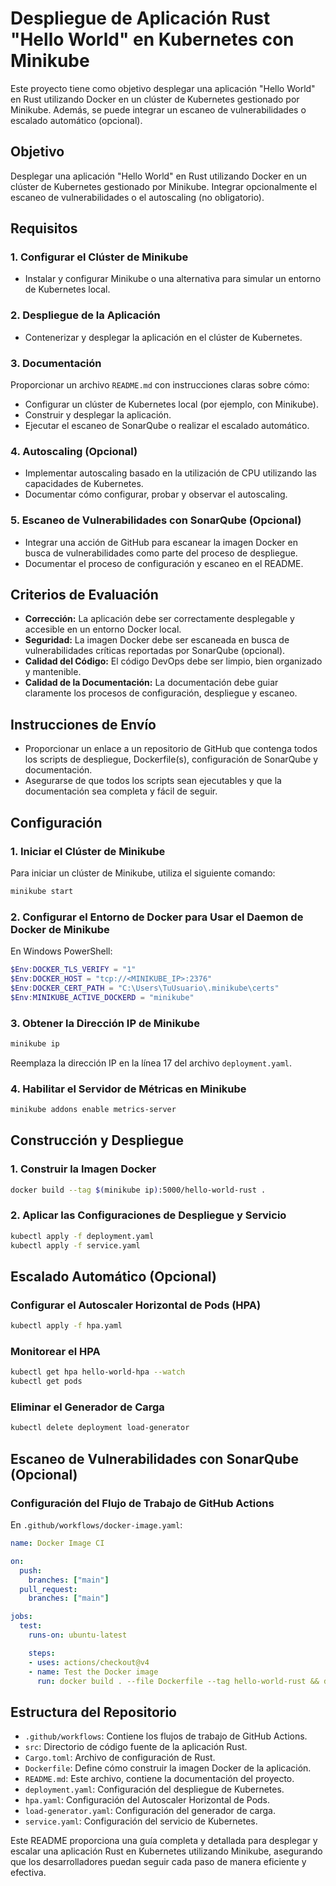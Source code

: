 # Despliegue de Aplicación Rust "Hello World" en Kubernetes con Minikube

Este proyecto tiene como objetivo desplegar una aplicación "Hello World" en Rust utilizando Docker en un clúster de Kubernetes gestionado por Minikube. Además, se puede integrar un escaneo de vulnerabilidades o escalado automático (opcional).

## Objetivo

Desplegar una aplicación "Hello World" en Rust utilizando Docker en un clúster de Kubernetes gestionado por Minikube. Integrar opcionalmente el escaneo de vulnerabilidades o el autoscaling (no obligatorio).

## Requisitos

### 1. Configurar el Clúster de Minikube

- Instalar y configurar Minikube o una alternativa para simular un entorno de Kubernetes local.

### 2. Despliegue de la Aplicación

- Contenerizar y desplegar la aplicación en el clúster de Kubernetes.

### 3. Documentación

Proporcionar un archivo `README.md` con instrucciones claras sobre cómo:

- Configurar un clúster de Kubernetes local (por ejemplo, con Minikube).
- Construir y desplegar la aplicación.
- Ejecutar el escaneo de SonarQube o realizar el escalado automático.

### 4. Autoscaling (Opcional)

- Implementar autoscaling basado en la utilización de CPU utilizando las capacidades de Kubernetes.
- Documentar cómo configurar, probar y observar el autoscaling.

### 5. Escaneo de Vulnerabilidades con SonarQube (Opcional)

- Integrar una acción de GitHub para escanear la imagen Docker en busca de vulnerabilidades como parte del proceso de despliegue.
- Documentar el proceso de configuración y escaneo en el README.

## Criterios de Evaluación

- **Corrección:** La aplicación debe ser correctamente desplegable y accesible en un entorno Docker local.
- **Seguridad:** La imagen Docker debe ser escaneada en busca de vulnerabilidades críticas reportadas por SonarQube (opcional).
- **Calidad del Código:** El código DevOps debe ser limpio, bien organizado y mantenible.
- **Calidad de la Documentación:** La documentación debe guiar claramente los procesos de configuración, despliegue y escaneo.

## Instrucciones de Envío

- Proporcionar un enlace a un repositorio de GitHub que contenga todos los scripts de despliegue, Dockerfile(s), configuración de SonarQube y documentación.
- Asegurarse de que todos los scripts sean ejecutables y que la documentación sea completa y fácil de seguir.

## Configuración

### 1. Iniciar el Clúster de Minikube

Para iniciar un clúster de Minikube, utiliza el siguiente comando:

```sh
minikube start
```

### 2. Configurar el Entorno de Docker para Usar el Daemon de Docker de Minikube

En Windows PowerShell:

```ps1
$Env:DOCKER_TLS_VERIFY = "1"
$Env:DOCKER_HOST = "tcp://<MINIKUBE_IP>:2376"
$Env:DOCKER_CERT_PATH = "C:\Users\TuUsuario\.minikube\certs"
$Env:MINIKUBE_ACTIVE_DOCKERD = "minikube"
```

### 3. Obtener la Dirección IP de Minikube

```sh
minikube ip
```

Reemplaza la dirección IP en la línea 17 del archivo `deployment.yaml`.

### 4. Habilitar el Servidor de Métricas en Minikube

```sh
minikube addons enable metrics-server
```

## Construcción y Despliegue

### 1. Construir la Imagen Docker

```sh
docker build --tag $(minikube ip):5000/hello-world-rust .
```

### 2. Aplicar las Configuraciones de Despliegue y Servicio

```sh
kubectl apply -f deployment.yaml
kubectl apply -f service.yaml
```

## Escalado Automático (Opcional)

### Configurar el Autoscaler Horizontal de Pods (HPA)

```sh
kubectl apply -f hpa.yaml
```

### Monitorear el HPA

```sh
kubectl get hpa hello-world-hpa --watch
kubectl get pods
```

### Eliminar el Generador de Carga

```sh
kubectl delete deployment load-generator
```

## Escaneo de Vulnerabilidades con SonarQube (Opcional)

### Configuración del Flujo de Trabajo de GitHub Actions

En `.github/workflows/docker-image.yaml`:

```yaml
name: Docker Image CI

on:
  push:
    branches: ["main"]
  pull_request:
    branches: ["main"]

jobs:
  test:
    runs-on: ubuntu-latest

    steps:
    - uses: actions/checkout@v4
    - name: Test the Docker image
      run: docker build . --file Dockerfile --tag hello-world-rust && docker run -v /var/run/docker.sock:/var/run/docker.sock aquasec/trivy image hello-world-rust:latest
```

## Estructura del Repositorio

- `.github/workflows`: Contiene los flujos de trabajo de GitHub Actions.
- `src`: Directorio de código fuente de la aplicación Rust.
- `Cargo.toml`: Archivo de configuración de Rust.
- `Dockerfile`: Define cómo construir la imagen Docker de la aplicación.
- `README.md`: Este archivo, contiene la documentación del proyecto.
- `deployment.yaml`: Configuración del despliegue de Kubernetes.
- `hpa.yaml`: Configuración del Autoscaler Horizontal de Pods.
- `load-generator.yaml`: Configuración del generador de carga.
- `service.yaml`: Configuración del servicio de Kubernetes.

Este README proporciona una guía completa y detallada para desplegar y escalar una aplicación Rust en Kubernetes utilizando Minikube, asegurando que los desarrolladores puedan seguir cada paso de manera eficiente y efectiva.